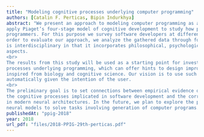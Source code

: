 ```yaml
---
title: "Modeling cognitive processes underlying computer programming"
authors: [Catalin F. Perticas, Bipin Indurkhya]
abstract: "We present an approach to modeling computer programming as a cognitive process. In particular, we
apply Piaget’s four-stage model of cognitive development to study how programming is learnt by adult
programmers. For this purpose we survey software developers at different stages in their career. In
order to evaluate our approach, we analyze the gathered data through formal methods. Our approach
is interdisciplinary in that it incorporates philosophical, psychological, cognitive and computer science
aspects.
<br>
The results from this study will be used as a starting point for investigating the role of deeper cognitive
processes underlying programming, which can offer hints to design improved neural architectures
inspired from biology and cognitive science. Our vision is to use such models to generate programs
automatically given the intention of the user.
<br>
The preliminary goal is to set connections between empirical evidence of how programmers write code,
the cognitive processes implicated in software development and the corresponding mechanisms integrated
in modern neural architectures. In the future, we plan to explore the potential of such enhanced
neural models to solve tasks involving generation of computer programs."
publishedAt: "ppig-2018"
year: 2018
url_pdf: "files/2018-PPIG-29th-perticas.pdf"
---
```

